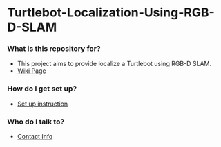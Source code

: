 # Turtlebot-Localization-Using-RGB-D-SLAM

### What is this repository for? ###

* This project aims to provide localize a Turtlebot using RGB-D SLAM. 
* [Wiki Page](https://github.com/shl202/Turtlebot-Localization-Using-RGB-D-SLAM/wiki)


### How do I get set up? ###
* [Set up instruction](https://github.com/shl202/Turtlebot-Localization-Using-RGB-D-SLAM/wiki/Setup-Instructions)

### Who do I talk to? ###
* [Contact Info]()
